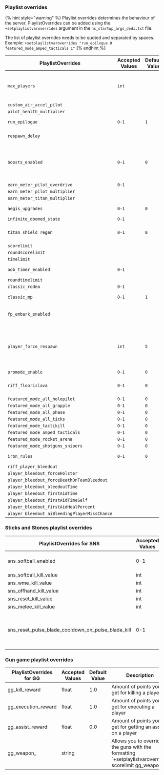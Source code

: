 ### Playlist overrides

{% hint style="warning" %}
Playlist overrides determines the behaviour of the server. PlaylistOverrides can be added using the `+setplaylistvaroverrides` argument in the `ns_startup_args_dedi.txt` file.

The list of playlist overrides needs to be quoted and separated by spaces.\
Example: `+setplaylistvaroverrides "run_epilogue 0 featured_mode_amped_tacticals 1"`
{% endhint %}

| PlaylistOverrides                            | Accepted Values | Default Value | Description                                                                                                         |
| -------------------------------------------- | --------------- | ------------- | ------------------------------------------------------------------------------------------------------------------- |
| `max_players`                                | `int`           |               | Needs to be in combination with the [`-maxplayersplaylist`](./#Startup\_flags-maxplrplst) flag                      |
| `custom_air_accel_pilot`                     |                 |               |                                                                                                                     |
| `pilot_health_multiplier`                    |                 |               |                                                                                                                     |
| `run_epilogue`                               | `0-1`           | `1`           | Enables escape dropship                                                                                             |
| `respawn_delay`                              |                 |               | Delay before respawn                                                                                                |
| `boosts_enabled`                             | `0-1`           | `0`           | Disable boosts. Doesn't disable Titanmeter. Note that unlike the name suggests `1` disables boosts                  |
| `earn_meter_pilot_overdrive`                 | `0-1`           |               |                                                                                                                     |
| `earn_meter_pilot_multiplier`                |                 |               |                                                                                                                     |
| `earn_meter_titan_multiplier`                |                 |               |                                                                                                                     |
| `aegis_upgrades`                             | `0-1`           | `0`           | Enable titan aegis upgrades                                                                                         |
| `infinite_doomed_state`                      | `0-1`           |               |                                                                                                                     |
| `titan_shield_regen`                         | `0-1`           | `0`           | Enable regenerating titan shields                                                                                   |
| `scorelimit`                                 |                 |               |                                                                                                                     |
| `roundscorelimit`                            |                 |               |                                                                                                                     |
| `timelimit`                                  |                 |               |                                                                                                                     |
| `oob_timer_enabled`                          | `0-1`           |               | Out of bounds timer enable                                                                                          |
| `roundtimelimit`                             |                 |               |                                                                                                                     |
| `classic_rodeo`                              | `0-1`           |               |                                                                                                                     |
| `classic_mp`                                 | `0-1`           | `1`           | Enables intro dropship                                                                                              |
| `fp_embark_enabled`                          |                 |               | First person embark and terminations                                                                                |
| `player_force_respawn`                       | `int`           | `5`           | Forces players to respawn after the respawn button has been shown for x seconds. `-1` to disable forced respawning. |
| `promode_enable`                             | `0-1`           | `0`           |                                                                                                                     |
| `riff_floorislava`                           | `0-1`           | `0`           | Covers the whole map with deadly electric smoke                                                                     |
| `featured_mode_all_holopilot`                | `0-1`           | `0`           |                                                                                                                     |
| `featured_mode_all_grapple`                  | `0-1`           | `0`           |                                                                                                                     |
| `featured_mode_all_phase`                    | `0-1`           | `0`           |                                                                                                                     |
| `featured_mode_all_ticks`                    | `0-1`           | `0`           |                                                                                                                     |
| `featured_mode_tactikill`                    | `0-1`           | `0`           |                                                                                                                     |
| `featured_mode_amped_tacticals`              | `0-1`           | `0`           |                                                                                                                     |
| `featured_mode_rocket_arena`                 | `0-1`           | `0`           |                                                                                                                     |
| `featured_mode_shotguns_snipers`             | `0-1`           | `0`           |                                                                                                                     |
| `iron_rules`                                 | `0-1`           | `0`           | Disables ejection and disembark                                                                                     |
| `riff_player_bleedout`                       |                 |               |                                                                                                                     |
| `player_bleedout_forceHolster`               |                 |               |                                                                                                                     |
| `player_bleedout_forceDeathOnTeamBleedout`   |                 |               |                                                                                                                     |
| `player_bleedout_bleedoutTime`               |                 |               |                                                                                                                     |
| `player_bleedout_firstAidTime`               |                 |               |                                                                                                                     |
| `player_bleedout_firstAidTimeSelf`           |                 |               |                                                                                                                     |
| `player_bleedout_firstAidHealPercent`        |                 |               |                                                                                                                     |
| `player_bleedout_aiBleedingPlayerMissChance` |                 |               |                                                                                                                     |

### Sticks and Stones playlist overrides

| PlaylistOverrides for SNS                          | Accepted Values | Default Value | Description                                                                                    |
| -------------------------------------------------- | --------------- | ------------- | ---------------------------------------------------------------------------------------------- |
| sns_softball_enabled                               | 0-1             | 0             | Enables Softball usage                                                                         |
| sns_softball_kill_value                            | int             | 10            |                                                                                                |
| sns_wme_kill_value                                 | int             | 10            |                                                                                                |
| sns_offhand_kill_value                             | int             | 10            |                                                                                                |
| sns_reset_kill_value                               | int             | 5             |                                                                                                |
| sns_melee_kill_value                               | int             | 5             |                                                                                                |
| sns_reset_pulse_blade_cooldown_on_pulse_blade_kill | 0-1             | 1             | Enables getting Pulse Blade back after a Pulse Blade kill                                      |

### Gun game playlist overrides 

| PlaylistOverrides for GG                   | Accepted Values | Default Value | Description                                                                                    |
| ------------------------------------------ | --------------- | ------------- | ---------------------------------------------------------------------------------------------- |
| gg_kill_reward                             | float           | 1.0           | Amount of points you get for killing a player                                                  |
| gg_execution_reward                        | float           | 1.0           | Amount of points you get for executing a player                                                |
| gg_assist_reward                           | float           | 0.0           | Amount of points you get for getting an assist on a player                                     |
| gg_weapon_                                 | string          |               | Allows you to override the guns with the formatting `+setplaylistvaroverrides scorelimit <weaponCount> gg_weapon_<index> <offhandSlotOr-1>|<weaponClassName>|<weaponMods>`. Syncs with client   |